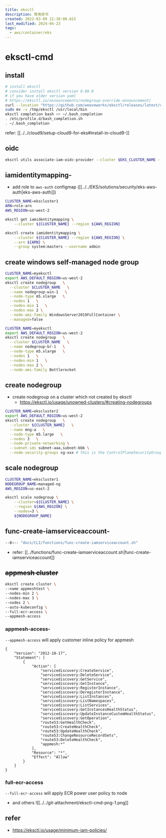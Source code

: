 ```yaml
---
title: eksctl
description: 常用命令
created: 2022-03-09 21:30:00.815
last_modified: 2024-04-23
tags:
  - aws/container/eks
---
```


# eksctl-cmd
## install
```sh
# install eksctl
# consider install eksctl version 0.89.0
# if you have older version yaml 
# https://eksctl.io/announcements/nodegroup-override-announcement/
curl --location "https://github.com/weaveworks/eksctl/releases/latest/download/eksctl_$(uname -s)_amd64.tar.gz" | tar xz -C /tmp
sudo mv -v /tmp/eksctl /usr/local/bin
eksctl completion bash >> ~/.bash_completion
. /etc/profile.d/bash_completion.sh
. ~/.bash_completion
```

refer: [[../../cloud9/setup-cloud9-for-eks#install-in-cloud9-]] 

## oidc
```sh
eksctl utils associate-iam-oidc-provider --cluster $EKS_CLUSTER_NAME --region $AWS_REGION --approve
```

## iamidentitymapping-
- add role to `aws-auth` configmap ([[../../EKS/solutions/security/eks-aws-auth|eks-aws-auth]])
```sh
CLUSTER_NAME=ekscluster1
ARN=role-arn
AWS_REGION=us-west-2

eksctl get iamidentitymapping \
    --cluster ${CLUSTER_NAME} --region ${AWS_REGION}

eksctl create iamidentitymapping \
    --cluster ${CLUSTER_NAME} --region ${AWS_REGION} \
    --arn ${ARN} \
    --group system:masters --username admin 
```

## create windows self-managed node group
```sh
CLUSTER_NAME=myeksctl
export AWS_DEFAULT_REGION=us-west-2
eksctl create nodegroup   \
  --cluster $CLUSTER_NAME   \
  --name nodegroup-win-1   \
  --node-type m5.xlarge   \
  --nodes 1   \
  --nodes-min 1   \
  --nodes-max 2 \
  --node-ami-family WindowsServer2019FullContainer \
  --managed=false
```

```sh
CLUSTER_NAME=myeksctl
export AWS_DEFAULT_REGION=us-west-2
eksctl create nodegroup   \
  --cluster $CLUSTER_NAME   \
  --name nodegroup-br-1   \
  --node-type m5.xlarge   \
  --nodes 1   \
  --nodes-min 1   \
  --nodes-max 2 \
  --node-ami-family Bottlerocket
```


## create nodegroup
- create nodegroup on a cluster which not created by eksctl
    - https://eksctl.io/usage/unowned-clusters/#creating-nodegroups
```sh
CLUSTER_NAME=ekscluster2
export AWS_DEFAULT_REGION=us-west-2
eksctl create nodegroup   \
  --cluster ${CLUSTER_NAME}   \
  --name mng-a   \
  --node-type m5.large   \
  --nodes 3   \
  --node-private-networking \
  --subnet-ids subnet-aaa,subnet-bbb \
  --node-security-groups sg-xxx # this is the ControlPlaneSecurityGroup

```

## scale nodegroup
```sh
CLUSTER_NAME=ekscluster1
NODEGROUP_NAME=managed-ng
AWS_REGION=us-east-2

eksctl scale nodegroup \
    --cluster=${CLUSTER_NAME} \
    --region ${AWS_REGION} \
    --nodes=3 \
    ${NODEGROUP_NAME}

```

## func-create-iamserviceaccount-
```sh title="func-create-iamserviceaccount.sh" linenums="1"
--8<-- "docs/CLI/functions/func-create-iamserviceaccount.sh"
```
- refer: [[../functions/func-create-iamserviceaccount.sh|func-create-iamserviceaccount]]

## ~~appmesh cluster~~

```sh
eksctl create cluster \
--name appmeshtest \
--nodes-min 2 \
--nodes-max 3 \
--nodes 2 \
--auto-kubeconfig \
--full-ecr-access \
--appmesh-access

```

### appmesh-access-
`--appmesh-access` will apply customer inline policy for appmesh

```
{
    "Version": "2012-10-17",
    "Statement": [
        {
            "Action": [
                "servicediscovery:CreateService",
                "servicediscovery:DeleteService",
                "servicediscovery:GetService",
                "servicediscovery:GetInstance",
                "servicediscovery:RegisterInstance",
                "servicediscovery:DeregisterInstance",
                "servicediscovery:ListInstances",
                "servicediscovery:ListNamespaces",
                "servicediscovery:ListServices",
                "servicediscovery:GetInstancesHealthStatus",
                "servicediscovery:UpdateInstanceCustomHealthStatus",
                "servicediscovery:GetOperation",
                "route53:GetHealthCheck",
                "route53:CreateHealthCheck",
                "route53:UpdateHealthCheck",
                "route53:ChangeResourceRecordSets",
                "route53:DeleteHealthCheck",
                "appmesh:*"
            ],
            "Resource": "*",
            "Effect": "Allow"
        }
    ]
}
```


### full-ecr-access
`--full-ecr-access` will apply ECR power user policy to node

- and others
![[../../git-attachment/eksctl-cmd-png-1.png]]


## refer
- https://eksctl.io/usage/minimum-iam-policies/



